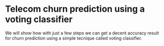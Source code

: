 # Telecom churn prediction using a voting classifier
We will show how with just a few steps we can get a decent accuracy result for churn prediction using a simple tecnique called voting classifier.
